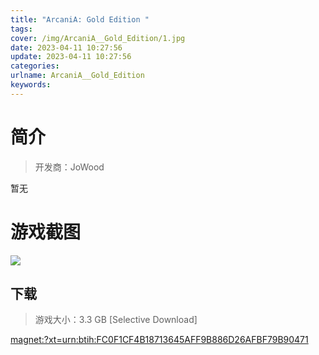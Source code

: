 ```yaml
---
title: "ArcaniA: Gold Edition "
tags: 
cover: /img/ArcaniA__Gold_Edition/1.jpg
date: 2023-04-11 10:27:56
update: 2023-04-11 10:27:56
categories: 
urlname: ArcaniA__Gold_Edition
keywords: 
---
```

# 简介

> 开发商：JoWood

暂无

# 游戏截图

![](/img/ArcaniA__Gold_Edition/2.jpg)


## 下载

> 游戏大小：3.3 GB [Selective Download]

[magnet:?xt=urn:btih:FC0F1CF4B18713645AFF9B886D26AFBF79B90471](magnet:?xt=urn:btih:FC0F1CF4B18713645AFF9B886D26AFBF79B90471)